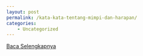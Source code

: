 ```yaml
---
layout: post
permalink: /kata-kata-tentang-mimpi-dan-harapan/
categories:
    - Uncategorized
---
```


[Baca Selengkapnya](/07)